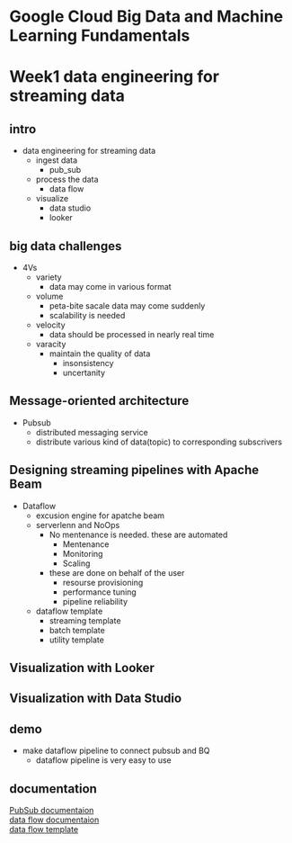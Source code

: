 # Google Cloud Big Data and Machine Learning Fundamentals  
  
# Week1  data engineering for streaming data  
## intro  
- data engineering for streaming data  
  - ingest data
    - pub_sub
  - process the data
    - data flow
  - visualize
    - data studio
    - looker
## big data challenges  
- 4Vs  
  - variety  
    - data may come in various format
  - volume
    - peta-bite sacale data may come suddenly
    - scalability is needed
  - velocity
    - data should be processed in nearly real time
  - varacity
    - maintain the quality of data
      - insonsistency
      - uncertanity

## Message-oriented architecture  
- Pubsub
  - distributed messaging service
  - distribute various kind of data(topic) to corresponding subscrivers

## Designing streaming pipelines with Apache Beam  
- Dataflow  
  - excusion engine for apatche beam
  - serverlenn and NoOps
    - No mentenance is needed. these are automated
      - Mentenance
      - Monitoring
      - Scaling
    - these are done on behalf of the user
      - resourse provisioning
      - performance tuning
      - pipeline reliability
  - dataflow template
    - streaming template
    - batch template
    - utility template

## Visualization with Looker  
## Visualization with Data Studio
## demo
- make dataflow pipeline to connect pubsub and BQ
  - dataflow pipeline is very easy to use
## documentation  
[PubSub documentaion](https://cloud.google.com/pubsub/docs?hl=ja)  
[data flow documentaion](https://cloud.google.com/dataflow/docs?hl=ja)  
[data flow template](https://cloud.google.com/dataflow/docs/concepts/dataflow-templates?hl=ja)  

